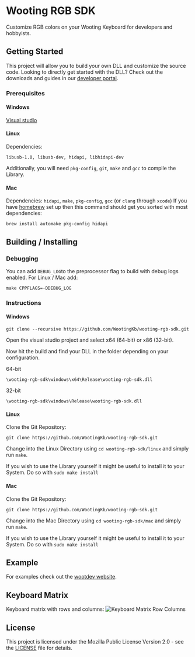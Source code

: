 # Wooting RGB SDK

Customize RGB colors on your Wooting Keyboard for developers and hobbyists.

## Getting Started

This project will allow you to build your own DLL and customize the source code. Looking to directly get started with the DLL? Check out the downloads and guides in our [developer portal](https://dev.wooting.io).

### Prerequisites

#### Windows

[Visual studio](https://visualstudio.microsoft.com/)

#### Linux

Dependencies:

```
libusb-1.0, libusb-dev, hidapi, libhidapi-dev
```

Additionally, you will need `pkg-config`, `git`, `make` and `gcc` to compile the Library.

#### Mac

Dependencies: `hidapi`, `make`, `pkg-config`, `gcc` (or `clang` through `xcode`)
If you have [homebrew](https://brew.sh/) set up then this command should get you sorted with most dependencies:

```
brew install automake pkg-config hidapi
```

## Building / Installing

### Debugging

You can add `DEBUG_LOG`to the preprocessor flag to build with debug logs enabled. For Linux / Mac add:

```
make CPPFLAGS=-DDEBUG_LOG
```

### Instructions

#### Windows

```
git clone --recursive https://github.com/WootingKb/wooting-rgb-sdk.git
```

Open the visual studio project and select x64 (64-bit) or x86 (32-bit).

Now hit the build and find your DLL in the folder depending on your configuration.

64-bit

```
\wooting-rgb-sdk\windows\x64\Release\wooting-rgb-sdk.dll
```

32-bit

```
\wooting-rgb-sdk\windows\Release\wooting-rgb-sdk.dll
```

#### Linux

Clone the Git Repository:

```
git clone https://github.com/WootingKb/wooting-rgb-sdk.git
```

Change into the Linux Directory using `cd wooting-rgb-sdk/linux` and simply run `make`.

If you wish to use the Library yourself it might be useful to install it to your System. Do so with `sudo make install`

#### Mac

Clone the Git Repository:

```
git clone https://github.com/WootingKb/wooting-rgb-sdk.git
```

Change into the Mac Directory using `cd wooting-rgb-sdk/mac` and simply run `make`.

If you wish to use the Library yourself it might be useful to install it to your System. Do so with `sudo make install`

## Example

For examples check out the [wootdev website](https://dev.wooting.io).

## Keyboard Matrix

Keyboard matrix with rows and columns:
![Keyboard Matrix Row Columns](resources/keyboard-matrix-rows-columns.png)

## License

This project is licensed under the Mozilla Public License Version 2.0 - see the [LICENSE](LICENSE) file for details.
